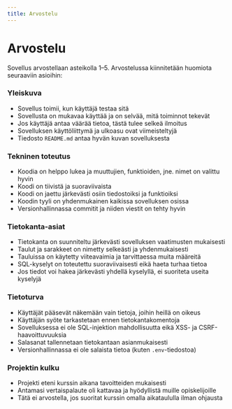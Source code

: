```yaml
---
title: Arvostelu
---
```


# Arvostelu

Sovellus arvostellaan asteikolla 1–5. Arvostelussa kiinnitetään huomiota seuraaviin asioihin:

### Yleiskuva

* Sovellus toimii, kun käyttäjä testaa sitä
* Sovellusta on mukavaa käyttää ja on selvää, mitä toiminnot tekevät
* Jos käyttäjä antaa väärää tietoa, tästä tulee selkeä ilmoitus
* Sovelluksen käyttöliittymä ja ulkoasu ovat viimeisteltyjä
* Tiedosto `README.md` antaa hyvän kuvan sovelluksesta

### Tekninen toteutus

* Koodia on helppo lukea ja muuttujien, funktioiden, jne. nimet on valittu hyvin
* Koodi on tiivistä ja suoraviivaista
* Koodi on jaettu järkevästi osiin tiedostoiksi ja funktioiksi
* Koodin tyyli on yhdenmukainen kaikissa sovelluksen osissa
* Versionhallinnassa commitit ja niiden viestit on tehty hyvin

### Tietokanta-asiat

* Tietokanta on suunniteltu järkevästi sovelluksen vaatimusten mukaisesti
* Taulut ja sarakkeet on nimetty selkeästi ja yhdenmukaisesti
* Tauluissa on käytetty viiteavaimia ja tarvittaessa muita määreitä
* SQL-kyselyt on toteutettu suoraviivaisesti eikä haeta turhaa tietoa
* Jos tiedot voi hakea järkevästi yhdellä kyselyllä, ei suoriteta useita kyselyjä

### Tietoturva

* Käyttäjät pääsevät näkemään vain tietoja, joihin heillä on oikeus
* Käyttäjän syöte tarkastetaan ennen tietokantakomentoja
* Sovelluksessa ei ole SQL-injektion mahdollisuutta eikä XSS- ja CSRF-haavoittuvuuksia
* Salasanat tallennetaan tietokantaan asianmukaisesti
* Versionhallinnassa ei ole salaista tietoa (kuten `.env`-tiedostoa)

### Projektin kulku

* Projekti eteni kurssin aikana tavoitteiden mukaisesti
* Antamasi vertaispalaute oli kattavaa ja hyödyllistä muille opiskelijoille
* Tätä ei arvostella, jos suoritat kurssin omalla aikataululla ilman ohjausta